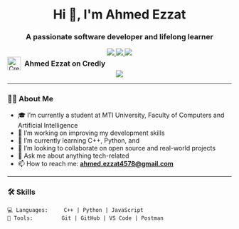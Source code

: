 <h1 align="center">Hi 👋, I'm Ahmed Ezzat</h1>
<h3 align="center">A passionate software developer and lifelong learner</h3>

<p align="center">
  <a href="https://www.linkedin.com/in/ahmed-ezzat-5b2643323" target="_blank">
    <img src="https://img.shields.io/badge/-LinkedIn-0A66C2?style=for-the-badge&logo=linkedin&logoColor=white" />
  </a>
  <a href="https://www.instagram.com/ahmed__ez1.0" target="_blank">
    <img src="https://img.shields.io/badge/-Instagram-E4405F?style=for-the-badge&logo=instagram&logoColor=white" />
  </a>

  <a href="https://www.kaggle.com/ahmedezzat70" target="_blank">
    <img src="https://img.shields.io/badge/-Kaggle-20BEFF?style=for-the-badge&logo=kaggle&logoColor=white" />
  </a>
<a href="https://www.credly.com/users/ahmed-ezzat.f50a241e" target="_blank" style="text-decoration:none; display:flex; align-items:center; gap:8px;">
  <img src="https://images.credly.com/size/110x110/images/82757c50-8a2f-11e8-86b6-3d58d6f6d29b/Credly_Logo.png" alt="Credly Logo" width="30" height="30" style="vertical-align:middle;">
  <span style="font-size:16px; font-weight:bold; color:#1A1A1A;">Ahmed Ezzat on Credly</span>
</a>


  <a href="https://www.facebook.com/share/oQwfjpfxP41AR5tL" target="_blank">
    <img src="https://img.shields.io/badge/-Facebook-1877F2?style=for-the-badge&logo=facebook&logoColor=white" />
    
  </a>
  
</p>

---

### 🧑‍💻 About Me

- 🎓 I’m currently a student at MTI University, Faculty of Computers and Artificial Intelligence  
- 🔭 I’m working on improving my  development skills  
- 🌱 I’m currently learning C++, Python, and   
- 🤝 I’m looking to collaborate on open source and real-world projects  
- 💬 Ask me about anything tech-related  
- 📫 How to reach me: **ahmed.ezzat4578@gmail.com**

---

### 🛠️ Skills

```text
💻 Languages:     C++ | Python | JavaScript
🧰 Tools:         Git | GitHub | VS Code | Postman
